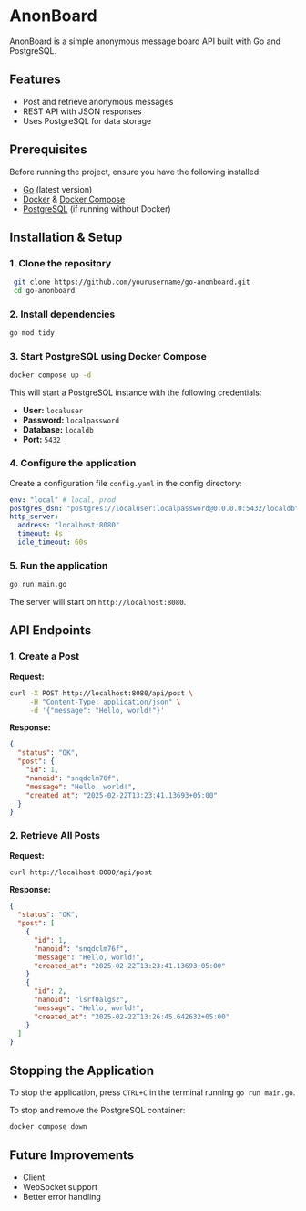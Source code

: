 # AnonBoard

AnonBoard is a simple anonymous message board API built with Go and PostgreSQL.

## Features
- Post and retrieve anonymous messages
- REST API with JSON responses
- Uses PostgreSQL for data storage

## Prerequisites
Before running the project, ensure you have the following installed:
- [Go](https://go.dev/dl/) (latest version)
- [Docker](https://docs.docker.com/get-docker/) & [Docker Compose](https://docs.docker.com/compose/install/)
- [PostgreSQL](https://www.postgresql.org/download/) (if running without Docker)

## Installation & Setup

### 1. Clone the repository
```sh
 git clone https://github.com/yourusername/go-anonboard.git
 cd go-anonboard
```

### 2. Install dependencies
```sh
go mod tidy
```

### 3. Start PostgreSQL using Docker Compose
```sh
docker compose up -d
```
This will start a PostgreSQL instance with the following credentials:
- **User:** `localuser`
- **Password:** `localpassword`
- **Database:** `localdb`
- **Port:** `5432`

### 4. Configure the application
Create a configuration file `config.yaml` in the config directory:
```yaml
env: "local" # local, prod
postgres_dsn: "postgres://localuser:localpassword@0.0.0.0:5432/localdb"
http_server:
  address: "localhost:8080"
  timeout: 4s
  idle_timeout: 60s
```

### 5. Run the application
```sh
go run main.go
```
The server will start on `http://localhost:8080`.

## API Endpoints

### 1. Create a Post
**Request:**
```sh
curl -X POST http://localhost:8080/api/post \
     -H "Content-Type: application/json" \
     -d '{"message": "Hello, world!"}'
```

**Response:**
```json
{
  "status": "OK",
  "post": {
    "id": 1,
    "nanoid": "snqdclm76f",
    "message": "Hello, world!",
    "created_at": "2025-02-22T13:23:41.13693+05:00"
  }
}
```

### 2. Retrieve All Posts
**Request:**
```sh
curl http://localhost:8080/api/post
```

**Response:**
```json
{
  "status": "OK",
  "post": [
    {
      "id": 1,
      "nanoid": "snqdclm76f",
      "message": "Hello, world!",
      "created_at": "2025-02-22T13:23:41.13693+05:00"
    }
    {
      "id": 2,
      "nanoid": "lsrf0algsz",
      "message": "Hello, world!",
      "created_at": "2025-02-22T13:26:45.642632+05:00"
    }
  ]
}
```

## Stopping the Application
To stop the application, press `CTRL+C` in the terminal running `go run main.go`.

To stop and remove the PostgreSQL container:
```sh
docker compose down
```

## Future Improvements
- Client
- WebSocket support
- Better error handling

